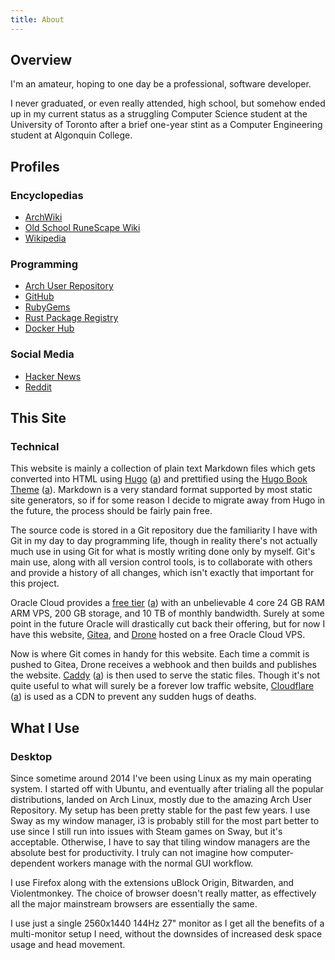 ```yaml
---
title: About
---
```


## Overview
I'm an amateur, hoping to one day be a professional, software developer.

I never graduated, or even really attended, high school, but somehow ended up in my current status as a struggling Computer Science student at the University of Toronto after a brief one-year stint as a Computer Engineering student at Algonquin College.

## Profiles
### Encyclopedias
* [ArchWiki](https://wiki.archlinux.org/title/User:PotatoDiet)
* [Old School RuneScape Wiki](https://oldschool.runescape.wiki/w/User:PotatoDiet)
* [Wikipedia](https://en.wikipedia.org/wiki/User:PotatoDiet)

### Programming
* [Arch User Repository](https://aur.archlinux.org/account/potatodiet)
* [GitHub](https://github.com/potato-diet)
* [RubyGems](https://rubygems.org/profiles/potatodiet)
* [Rust Package Registry](https://crates.io/users/potato-diet)
* [Docker Hub](https://hub.docker.com/u/potatodiet)

### Social Media
* [Hacker News](https://news.ycombinator.com/user?id=potatodiet)
* [Reddit](https://www.reddit.com/user/potato-diet)

## This Site
### Technical
This website is mainly a collection of plain text Markdown files which gets converted into HTML 
using [Hugo](https://gohugo.io/) ([a](/files/archive/hugo_2021-09-18.html)) and prettified using 
the [Hugo Book Theme](https://github.com/alex-shpak/hugo-book)
([a](/files/archive/book-theme_2021-09-18.html)). Markdown is a very standard format supported by
most static site generators, so if for some reason I decide to migrate away from Hugo in the 
future, the process should be fairly pain free.

The source code is stored in a Git repository due the familiarity I have with Git in my day to
day programming life, though in reality there's not actually much use in using Git for what is
mostly writing done only by myself. Git's main use, along with all version control tools, is to
collaborate with others and provide a history of all changes, which isn't exactly that important
for this project.

Oracle Cloud provides a [free tier](https://www.oracle.com/ca-en/cloud/free/)
([a](/files/archive/oracle-free-tier_2022-03-29.html)) with an unbelievable 4 core 24 GB RAM ARM 
VPS, 200 GB storage, and 10 TB of monthly bandwidth. Surely at some point in the future Oracle 
will drastically cut back their offering, but for now I have this website,
[Gitea](https://code.potatodiet.ca/potatodiet/potatodiet.ca), and
[Drone](https://drone.potatodiet.ca/potatodiet/potatodiet.ca) hosted on a free Oracle Cloud VPS.

Now is where Git comes in handy for this website. Each time a commit is pushed to Gitea, Drone
receives a webhook and then builds and publishes the website. [Caddy](https://caddyserver.com/)
([a](/files/archive/caddy_2022-03-29.html)) is then used to serve the static files. Though it's 
not quite useful to what will surely be a forever low traffic website,
[Cloudflare](https://www.cloudflare.com/en-ca/) ([a](/files/archive/cloudflare_2022-03-29.html)) 
is used as a CDN to prevent any sudden hugs of deaths.

## What I Use
### Desktop
Since sometime around 2014 I've been using Linux as my main operating system. I started off with Ubuntu, and eventually after trialing all the popular distributions, landed on Arch Linux, mostly due to the amazing Arch User Repository. My setup has been pretty stable for the past few years. I use Sway as my window manager, i3 is probably still for the most part better to use since I still run into issues with Steam games on Sway, but it's acceptable. Otherwise, I have to say that tiling window managers are the absolute best for productivity. I truly can not imagine how computer-dependent workers manage with the normal GUI workflow.

I use Firefox along with the extensions uBlock Origin, Bitwarden, and Violentmonkey. The choice of browser doesn't really matter, as effectively all the major mainstream browsers are essentially the same.

I use just a single 2560x1440 144Hz 27" monitor as I get all the benefits of a multi-monitor setup I need, without the downsides of increased desk space usage and head movement.
